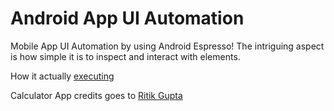 # Android App UI Automation
Mobile App UI Automation by using Android Espresso! The intriguing aspect is how simple it is to inspect and interact with elements.

How it actually [executing](https://youtu.be/w-pEOqjIgUY)

Calculator App credits goes to [Ritik Gupta](https://github.com/ritik2410)
